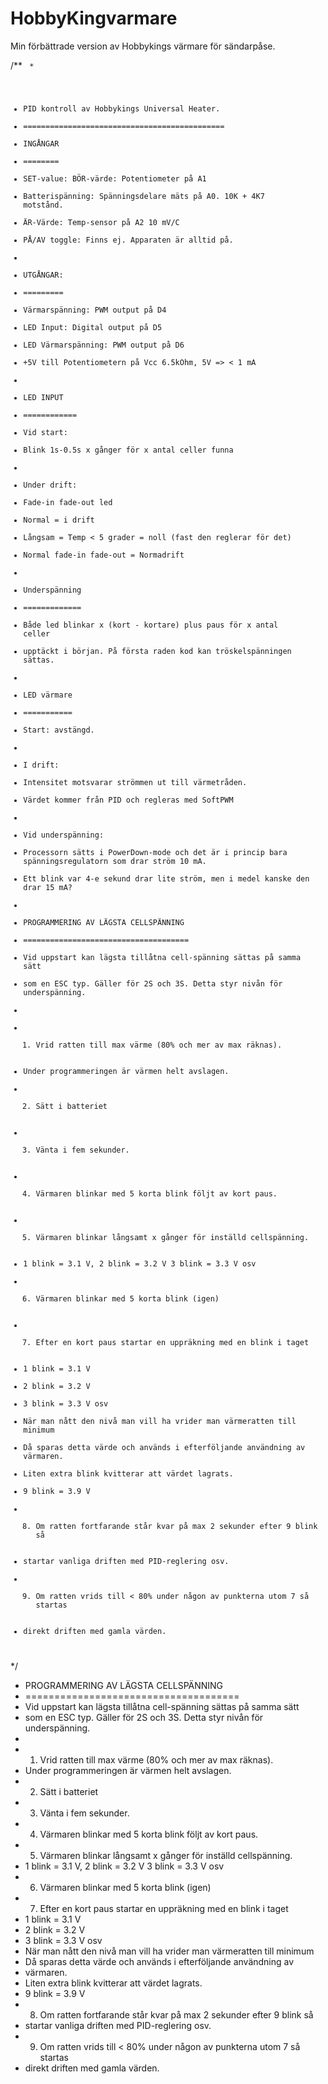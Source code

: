 # HobbyKingvarmare
Min förbättrade version av Hobbykings värmare för sändarpåse.

/**
<code>
 *
 * PID kontroll av Hobbykings Universal Heater.
 * =============================================
 * INGÅNGAR
 * ========
 * SET-value: BÖR-värde: Potentiometer på A1
 * Batterispänning: Spänningsdelare mäts på A0. 10K + 4K7 motstånd.
 * ÄR-Värde: Temp-sensor på A2 10 mV/C
 * PÅ/AV toggle: Finns ej. Apparaten är alltid på. 
 * 
 * UTGÅNGAR:
 * =========
 * Värmarspänning: PWM output på D4
 * LED Input: Digital output på D5
 * LED Värmarspänning: PWM output på D6
 * +5V till Potentiometern på Vcc 6.5kOhm, 5V => < 1 mA
 *
 * LED INPUT
 * ============
 * Vid start:
 * Blink 1s-0.5s  x gånger för x antal celler funna
 *
 * Under drift:
 * Fade-in fade-out led
 * Normal = i drift
 * Långsam = Temp < 5 grader = noll (fast den reglerar för det)
 * Normal fade-in fade-out = Normadrift
 *
 * Underspänning
 * =============
 * Både led blinkar x (kort - kortare) plus paus för x antal celler
 * upptäckt i början. På första raden kod kan tröskelspänningen sättas.
 *
 * LED värmare
 * ===========
 * Start: avstängd.
 *
 * I drift:
 * Intensitet motsvarar strömmen ut till värmetråden.
 * Värdet kommer från PID och regleras med SoftPWM
 * 
 * Vid underspänning:
 * Processorn sätts i PowerDown-mode och det är i princip bara spänningsregulatorn som drar ström 10 mA.
 * Ett blink var 4-e sekund drar lite ström, men i medel kanske den drar 15 mA?
 *
 * PROGRAMMERING AV LÄGSTA CELLSPÄNNING
 * =====================================
 * Vid uppstart kan lägsta tillåtna cell-spänning sättas på samma sätt
 * som en ESC typ. Gäller för 2S och 3S. Detta styr nivån för underspänning.
 *
 * 1. Vrid ratten till max värme (80% och mer av max räknas).
 *    Under programmeringen är värmen helt avslagen.
 * 2. Sätt i batteriet
 * 3. Vänta i fem sekunder.
 * 4. Värmaren blinkar med 5 korta blink följt av kort paus.
 * 5. Värmaren blinkar långsamt x gånger för inställd cellspänning.
 *    1 blink = 3.1 V, 2 blink = 3.2 V 3 blink = 3.3 V osv
 * 6. Värmaren blinkar med 5 korta blink (igen)
 * 7. Efter en kort paus startar en uppräkning med en blink i taget
 *    1 blink = 3.1 V
 *    2 blink = 3.2 V
 *    3 blink = 3.3 V osv
 *    När man nått den nivå man vill ha vrider man värmeratten till minimum 
 *    Då sparas detta värde och används i efterföljande användning av värmaren.
 *    Liten extra blink kvitterar att värdet lagrats.
 *    9 blink = 3.9 V
 * 8. Om ratten fortfarande står kvar på max 2 sekunder efter 9 blink så
 *    startar vanliga driften med PID-reglering osv.
 * 9. Om ratten vrids till < 80% under någon av punkterna utom 7 så startas
 *    direkt driften med gamla värden.
</code>
 */

 * PROGRAMMERING AV LÄGSTA CELLSPÄNNING
 * =====================================
 * Vid uppstart kan lägsta tillåtna cell-spänning sättas på samma sätt
 * som en ESC typ. Gäller för 2S och 3S. Detta styr nivån för underspänning.
 *
 * 1. Vrid ratten till max värme (80% och mer av max räknas).
 *    Under programmeringen är värmen helt avslagen.
 * 2. Sätt i batteriet
 * 3. Vänta i fem sekunder.
 * 4. Värmaren blinkar med 5 korta blink följt av kort paus.
 * 5. Värmaren blinkar långsamt x gånger för inställd cellspänning.
 *    1 blink = 3.1 V, 2 blink = 3.2 V 3 blink = 3.3 V osv
 * 6. Värmaren blinkar med 5 korta blink (igen)
 * 7. Efter en kort paus startar en uppräkning med en blink i taget
 *    1 blink = 3.1 V
 *    2 blink = 3.2 V
 *    3 blink = 3.3 V osv
 *    När man nått den nivå man vill ha vrider man värmeratten till minimum
 *    Då sparas detta värde och används i efterföljande användning av
 * värmaren.
 *    Liten extra blink kvitterar att värdet lagrats.
 *    9 blink = 3.9 V
 * 8. Om ratten fortfarande står kvar på max 2 sekunder efter 9 blink så
 *    startar vanliga driften med PID-reglering osv.
 * 9. Om ratten vrids till < 80% under någon av punkterna utom 7 så startas
 *    direkt driften med gamla värden.
